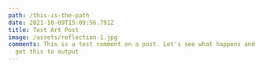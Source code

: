 ```yaml
---
path: /this-is-the-path
date: 2021-10-09T15:09:56.791Z
title: Test Art Post
image: /assets/reflection-1.jpg
comments: This is a test comment on a post. Let's see what happens and if we can
  get this to output
---
```

